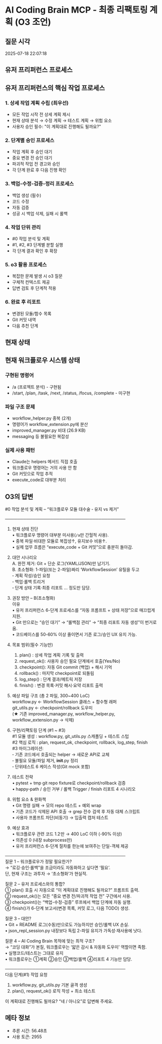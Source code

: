 
# AI Coding Brain MCP - 최종 리팩토링 계획 (O3 조언)

## 질문 시각
2025-07-18 22:07:18

## 유저 프리퍼런스 프로세스

## 유저 프리퍼런스의 핵심 작업 프로세스

### 1. 상세 작업 계획 수립 (최우선)
- 모든 작업 시작 전 상세 계획 제시
- 현재 상태 분석 → 수정 계획 → 테스트 계획 → 위험 요소
- 사용자 승인 필수: "이 계획대로 진행해도 될까요?"

### 2. 단계별 승인 프로세스
- 작업 계획 후 승인 대기
- 중요 변경 전 승인 대기
- 파괴적 작업 전 경고와 승인
- 각 단계 완료 후 다음 진행 확인

### 3. 백업-수정-검증-정리 프로세스
- 백업 생성 (필수)
- 코드 수정
- 자동 검증
- 성공 시 백업 삭제, 실패 시 롤백

### 4. 작업 단위 관리
- #0 작업 분석 및 계획
- #1, #2, #3 단계별 분할 실행
- 각 단계 결과 확인 후 확장

### 5. o3 활용 프로세스
- 복잡한 문제 발생 시 o3 질문
- 구체적 컨텍스트 제공
- 답변 검토 후 단계적 적용

### 6. 완료 후 리포트
- 변경된 모듈/함수 목록
- Git 커밋 내역
- 다음 추천 단계


## 현재 상태

## 현재 워크플로우 시스템 상태

### 구현된 명령어
- /a (프로젝트 분석) - 구현됨
- /start, /plan, /task, /next, /status, /focus, /complete - 미구현

### 파일 구조 문제
- workflow_helper.py 중복 (2개)
- 명령어가 workflow_extension.py에 분산
- improved_manager.py 비대 (26.9 KB)
- messaging 등 불필요한 복잡성

### 실제 사용 패턴
- Claude는 helpers 메서드 직접 호출
- 워크플로우 명령어는 거의 사용 안 함
- Git 커밋으로 작업 추적
- execute_code로 대부분 처리


## O3의 답변
#0 작업 분석 및 계획 – “워크플로우 모듈 대수술 ‑ 유지 vs 제거”  

────────────────────────────────────────  
1. 현재 상태 진단  
   • 워크플로우 명령어 대부분 미사용(`/a`만 간헐적 사용).  
   • 중복 파일·비대한 모듈로 복잡성↑, 유지보수 비용↑.  
   • 실제 업무 흐름은 “execute_code + Git 커밋”으로 충분히 돌아감.  

2. 대안 시나리오  
   A. 완전 제거: Git + 단순 로그(YAML/JSON)만 남기기.  
   B. 초소형화: 1-파일(또는 2-파일)짜리 ‘WorkflowSession’ 유틸을 두고  
      ‑ 계획 작성/승인 요청  
      ‑ 백업·롤백 트리거  
      ‑ 단계 상태 기록·최종 리포트 … 정도만 담당.  

3. 권장 방안 – B(초소형화)  
   이유  
   • 유저 프리퍼런스 6-단계 프로세스를 “자동 프롬프트 + 상태 저장”으로 매끄럽게 지원.  
   • Git 만으로는 “승인 대기” → “롤백점 관리” → “최종 리포트 자동 생성”이 번거로움.  
   • 코드베이스를 50-60% 이상 줄이면서 기존 로그/승인 UX 유지 가능.  

4. 목표 범위(필수 기능만)  
   1) plan()      : 상세 작업 계획 기록 및 출력  
   2) request_ok(): 사용자 승인 필요 단계에서 호출(Yes/No)  
   3) checkpoint(): 자동 Git commit (백업) + 해시 기억  
   4) rollback()  : 마지막 checkpoint로 되돌림  
   5) log_step()  : 단계 결과/메트릭 저장  
   6) finish()    : 변경 목록·커밋 해시·요약 리포트 출력  

5. 예상 파일 구조 (총 2 파일, 300~400 LoC)  
   workflow.py          ← WorkflowSession 클래스 + 함수형 래퍼  
   git_utils.py          ← checkpoint/rollback 도우미  
   (★ 기존 improved_manager.py, workflow_helper.py, workflow_extension.py → 삭제)  

6. 구현/리팩토링 단계 (#1 ~ #3)  
   #1 모듈 생성   : workflow.py, git_utils.py 스캐폴딩 + 테스트 스텁  
   #2 핵심 로직   : plan, request_ok, checkpoint, rollback, log_step, finish  
   #3 마이그레이션:  
       ‑ 기존 코드에서 호출되는 helper → 새로운 API로 교체  
       ‑ 불필요 모듈/파일 제거, __init__.py 정리  
       ‑ 단위테스트 6 케이스 작성(Git mock 포함)  

7. 테스트 전략  
   • pytest + tmp git repo fixture로 checkpoint/rollback 검증  
   • happy-path / 승인 거부 / 롤백 Trigger / finish 리포트 4 시나리오  

8. 위험 요소 & 완화책  
   • Git 명령 실패 → 모의 repo 테스트 + 예외 wrap  
   • 기존 코드가 삭제된 API 호출 → grep 전수 검색 후 자동 대체 스크립트  
   • 사용자 프롬프트 차단(비동기) → 입출력 캡처 테스트  

9. 예상 효과  
   • 워크플로우 관련 코드 1.2 만 → 400 LoC 이하 (-90% 이상)  
   • 의존성 0 (내장 subprocess만)  
   • 유저 프리퍼런스 6-단계 절차를 한눈에 보여주는 단일-객체 제공  

────────────────────────────────────────  
질문 1 – 워크플로우가 정말 필요한가?  
→ “로깅·승인·롤백”을 조금이라도 자동화하고 싶다면 ‘필요’.  
   단, 현재 구조는 과투자 → ‘초소형화’가 현실적.  

질문 2 – 유저 프로세스와의 통합?  
   ① plan() 호출 시 자동으로 “이 계획대로 진행해도 될까요?” 프롬프트 출력.  
   ② request_ok()는 모든 “중요 변경 전/파괴적 작업 전” 구간에서 사용.  
   ③ checkpoint()는 “백업-수정-검증” 루프에서 백업 단계에 자동 실행.  
   ④ finish()가 6-단계 보고서(변경 목록, 커밋 로그, 다음 TODO) 생성.  

질문 3 – 대안?  
   • Git + README 로그(수동)만으로도 가능하지만 승인/롤백 UX 손실.  
   • json_repl_session.py 내장보다 독립 2-파일 유지가 가독성·재사용에 낫다.  

질문 4 – AI Coding Brain 목적에 맞는 최적 구조?  
   → “코딩 대화”가 본질, 워크플로우는 ‘얇은 감시 & 자동화 도우미’ 역할이면 족함.  
      • 실행코드/테스트는 그대로 유지  
      • 워크플로우는 ①계획 ②승인 ③백업/롤백 ④리포트 4 기능만 담당.  

────────────────────────────────────────  
다음 단계(#1) 작업 요청
1) workflow.py, git_utils.py 기본 골격 생성  
2) plan(), request_ok() 로직 작성 + 최소 테스트

이 계획대로 진행해도 될까요? “네 / 아니오”로 답변해 주세요.

## 메타 정보
- 추론 시간: 56.48초
- 사용 토큰: 2955
